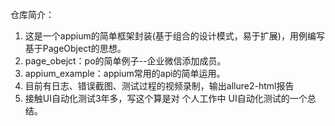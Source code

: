 仓库简介：
1. 这是一个appium的简单框架封装(基于组合的设计模式，易于扩展)，用例编写基于PageObject的思想。
2. page_obejct：po的简单例子--企业微信添加成员。
3. appium_example：appium常用的api的简单运用。
4. 目前有日志、错误截图、测试过程的视频录制，输出allure2-html报告
5. 接触UI自动化测试3年多，写这个算是对 个人工作中 UI自动化测试的一个总结。
